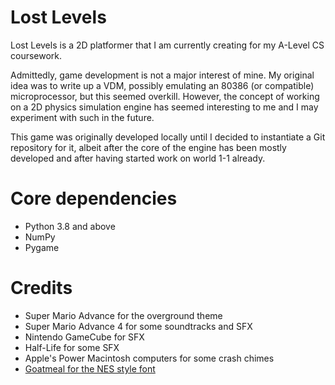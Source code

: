 # Lost Levels

Lost Levels is a 2D platformer that I am currently creating for my A-Level CS coursework.

Admittedly, game development is not a major interest of mine. My original idea was to write up a VDM, possibly emulating an 80386 (or compatible) microprocessor, but this seemed overkill. However, the concept of working on a 2D physics simulation engine has seemed interesting to me and I may experiment with such in the future.

This game was originally developed locally until I decided to instantiate a Git repository for it, albeit after the core of the engine has been mostly developed and after having started work on world 1-1 already.

# Core dependencies
- Python 3.8 and above
- NumPy
- Pygame

# Credits
- Super Mario Advance for the overground theme
- Super Mario Advance 4 for some soundtracks and SFX
- Nintendo GameCube for SFX
- Half-Life for some SFX
- Apple's Power Macintosh computers for some crash chimes
- [Goatmeal for the NES style font](https://fontstruct.com/fontstructions/show/406653/nintendo_nes_font)